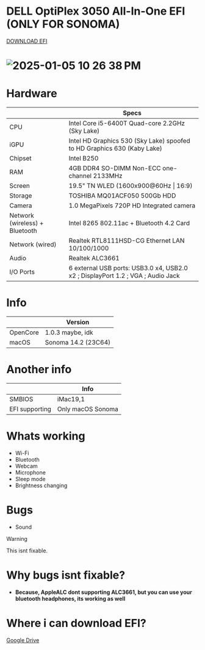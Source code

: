 # DELL OptiPlex 3050 All-In-One EFI (ONLY FOR SONOMA)

[DOWNLOAD EFI](#where-i-can-download-efi)


# ![2025-01-05 10 26 38 PM](https://github.com/user-attachments/assets/e20fa1c6-baa7-4f93-afbb-7ce0ed6fef84)

# Hardware
|           | Specs |
| --------- | ----- |
| CPU       | Intel Core i5-6400T Quad-core 2.2GHz (Sky Lake) |
| iGPU      | Intel HD Graphics 530 (Sky Lake) spoofed to HD Graphics 630 (Kaby Lake) |
| Chipset   | Intel B250 |
| RAM       | 4GB DDR4 SO-DIMM Non-ECC one-channel 2133MHz |
| Screen    | 19.5" TN WLED (1600x900@60Hz \| 16:9) |
| Storage   | TOSHIBA MQ01ACF050 500Gb HDD |
| Camera    | 1.0 MegaPixels 720P HD Integrated camera |
| Network (wireless) + Bluetooth | Intel 8265 802.11ac + Bluetooth 4.2 Card |
| Network (wired) | Realtek RTL8111HSD-CG Ethernet LAN 10/100/1000 |
| Audio     | Realtek ALC3661 |
| I/O Ports | 6 external USB ports: USB3.0 x4, USB2.0 x2 ; DisplayPort 1.2 ; VGA ; Audio Jack |

# Info
|         | Version |
| ------- | ------- |
| OpenCore | 1.0.3 maybe, idk |
| macOS   | Sonoma 14.2 (23C64) |

# Another info
|        | Info |
| ------ | ---- |
| SMBIOS | iMac19,1 |
| EFI supporting | Only macOS Sonoma |

# Whats working
- Wi-Fi
- Bluetooth
- Webcam 
- Microphone
- Sleep mode
- Brightness changing

# Bugs
- Sound
> [!WARNING]
> This isnt fixable.

# Why bugs isnt fixable?
- **Because, AppleALC dont supporting ALC3661, but you can use your bluetooth headphones, its working as well**

# Where i can download EFI?
[Google Drive](https://drive.google.com/file/d/18fARNaQPfgV0YKfrZcDteZK25Kh4uQJW/view?usp=share_link)









